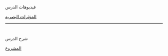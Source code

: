 
# <p dir="rtl">
فيديوهات الدرس</p>

[المؤثرات البصرية](https://www.youtube.com/watch?v=H_soQavwCWY&list=PL_gewShnRvv_n0U2MPdkUsMqsX4_KxYHW&index=21)

---


# <p dir="rtl">
شرح الدرس </p>

[المشروع](https://docs.google.com/document/d/1RRv_VhoSBWjc2Yd1uTYAt-XugqOgp5N1YcB__AvLxqY/edit)

